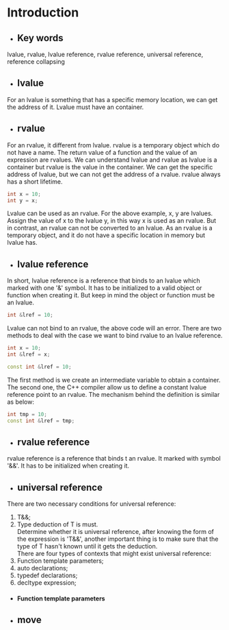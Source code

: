 # Introduction
- ## **Key words**
lvalue, rvalue, lvalue reference, rvalue reference, universal reference, reference collapsing
- ## **lvalue**
For an lvalue is something that has a specific memory location, we can get the address of it. Lvalue must have an container.
- ## **rvalue**
For an rvalue, it different from lvalue. rvalue is a temporary object which do not have a name. The return value of a function and the value of an expression are rvalues. We can understand lvalue and rvalue as lvalue is a container but rvalue is the value in the container. We can get the specific address of lvalue, but we can not get the address of a rvalue. rvalue always has a short lifetime.
```C++
int x = 10;
int y = x;
```
Lvalue can be used as an rvalue. For the above example, x, y are lvalues. Assign the value of x to the lvalue y, in this way x is used as an rvalue. But in contrast, an rvalue can not be converted to an lvalue. As an rvalue is a temporary object, and it do not have a specific location in memory but lvalue has.
- ## **lvalue reference**
In short, lvalue reference is a reference that binds to an lvalue which marked with one '&' symbol. It has to be initialized to a valid object or function when creating it. But keep in mind the object or function must be an lvalue.
```C++
int &lref = 10;
```
Lvalue can not bind to an rvalue, the above code will an error. There are two methods to deal with the case we want to bind rvalue to an lvalue reference.
```C++
int x = 10;
int &lref = x;
```
```C++
const int &lref = 10;
```
The first method is we create an intermediate variable to obtain a container. The second one, the C++ compiler allow us to define a constant lvalue reference point to an rvalue. The mechanism behind the definition is similar as below:
```C++
int tmp = 10;
const int &lref = tmp;
```
- ## **rvalue reference**
rvalue reference is a reference that binds t an rvalue. It marked with symbol '&&'.
It has to be initialized when creating it.
- ## **universal reference**
There are two necessary conditions for universal reference:
1. T&&;
2. Type deduction of T is must.  
Determine whether it is universal reference, after knowing the form of the expression is 'T&&', another important thing is to make sure that the type of T hasn't known until it gets the deduction.  
There are four types of contexts that might exist universal reference:
1. Function template parameters;
2. auto declarations;
3. typedef declarations;
4. decltype expression;
- #### **Function template parameters**
- ## **move**
